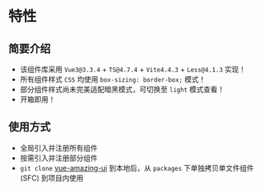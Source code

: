 # 特性

## 简要介绍

- 该组件库采用 `Vue3@3.3.4` + `TS@4.7.4` + `Vite4.4.3` + `Less@4.1.3` 实现！
- 所有组件样式 `CSS` 均使用 `box-sizing: border-box;` 模式！
- 部分组件样式尚未完美适配暗黑模式，可切换至 `light` 模式查看！
- 开箱即用！

## 使用方式

- 全局引入并注册所有组件
- 按需引入并注册部分组件
- `git clone` [vue-amazing-ui](https://github.com/FyStrive/bizarre-ui) 到本地后，从 `packages` 下单独拷贝单文件组件 (SFC) 到项目内使用

